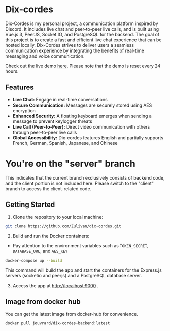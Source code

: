 # Dix-cordes
Dix-Cordes is my personal project, a communication platform inspired by Discord. It includes live chat and peer-to-peer live calls, and is built using Vue.js 3, PeerJS, Socket.IO, and PostgreSQL for the backend.
The goal of this project is to create a fast and efficient live chat experience that can be hosted locally.
Dix-Cordes strives to deliver users a seamless communication experience by integrating the benefits of real-time messaging and voice communication.

Check out the live demo [here](https://dixcordes.julianoouvrard.com/). Please note that the demo is reset every 24 hours.

## Features
- **Live Chat:** Engage in real-time conversations
- **Secure Communication:** Messages are securely stored using AES encryption
- **Enhanced Security:** A floating keyboard emerges when sending a message to prevent keylogger threats
- **Live Call (Peer-to-Peer):** Direct video communication with others through peer-to-peer live calls
- **Global Accessibility:** Dix-cordes features English and partially supports French, German, Spanish, Japanese, and Chinese

# You're on the "server" branch

This indicates that the current branch exclusively consists of backend code, and the client portion is not included here. Please switch to the "client" branch to access the client-related code.

## Getting Started
1. Clone the repository to your local machine:

```bash
git clone https://github.com/Zulivan/dix-cordes.git
```

2. Build and run the Docker containers:

- Pay attention to the environment variables such as `TOKEN_SECRET`, `DATABASE_URL`, and `AES_KEY`

```bash
docker-compose up --build
```

This command will build the app and start the containers for the Express.js servers (socketio and peerjs) and a PostgreSQL database server. 

3. Access the app at [http://localhost:9000]() .

## Image from docker hub

You can get the latest image from docker-hub for convenience.
```bash
docker pull jouvrard/dix-cordes-backend:latest
```
